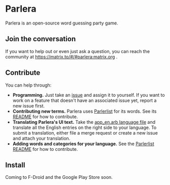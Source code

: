 # Parlera

Parlera is an open-source word guessing party game.

## Join the conversation

If you want to help out or even just ask a question, you can reach the community at https://matrix.to/#/#parlera:matrix.org .

## Contribute

You can help through:

- **Programming.** Just take an [issue](https://gitlab.com/enjoyingfoss/parlera/-/issues) and assign it to yourself. If you want to work on a feature that doesn't have an associated issue yet, report a new issue first.
- **Contributing new terms.** Parlera uses [Parlerlist](https://gitlab.com/enjoyingfoss/parlerlist) for its words. See its [README](https://gitlab.com/enjoyingfoss/parlerlist/-/blob/main/README.md) for how to contribute.
- **Translating Parlera's UI text.** Take the [app_en.arb language file](https://gitlab.com/enjoyingfoss/parlera/-/blob/master/lib/l10n/app_en.arb) and translate all the English entries on the right side to your language. To submit a translation, either file a merge request or create a new issue and attach your translation.
- **Adding words and categories for your language.** See the [Parlerlist](https://gitlab.com/enjoyingfoss/parlerlist) [README](https://gitlab.com/enjoyingfoss/parlerlist/-/blob/main/README.md) for how to contribute.

## Install

Coming to F-Droid and the Google Play Store soon.
